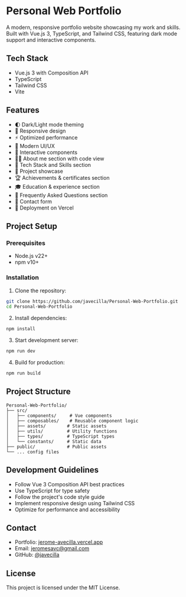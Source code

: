 # Personal Web Portfolio

A modern, responsive portfolio website showcasing my work and skills. Built with Vue.js 3, TypeScript, and Tailwind CSS, featuring dark mode support and interactive components.

## Tech Stack

- Vue.js 3 with Composition API
- TypeScript
- Tailwind CSS
- Vite

## Features

- 🌓 Dark/Light mode theming
- 📱 Responsive design
- ⚡ Optimized performance
- 🎨 Modern UI/UX
- 🔄 Interactive components
- 👨‍💻 About me section with code view
- 🚀 Tech Stack and Skills section
- 📝 Project showcase
- 🏆 Achievements & certificates section
- 🎓 Education & experience section
- 🤔 Frequently Asked Questions section
- 🚀 Contact form
- 📡 Deployment on Vercel

## Project Setup

### Prerequisites

- Node.js v22+
- npm v10+

### Installation

1. Clone the repository:
```bash
git clone https://github.com/javecilla/Personal-Web-Portfolio.git
cd Personal-Web-Portfolio
```

2. Install dependencies:
```bash
npm install
```

3. Start development server:
```bash
npm run dev
```

4. Build for production:
```bash
npm run build
```

## Project Structure

```
Personal-Web-Portfolio/
├── src/
│   ├── components/     # Vue components
│   ├── composables/    # Reusable component logic
│   ├── assets/        # Static assets
│   ├── utils/         # Utility functions
│   ├── types/         # TypeScript types
│   └── constants/     # Static data
├── public/            # Public assets
└── ... config files
```

## Development Guidelines

- Follow Vue 3 Composition API best practices
- Use TypeScript for type safety
- Follow the project's code style guide
- Implement responsive design using Tailwind CSS
- Optimize for performance and accessibility

## Contact

- Portfolio: [jerome-avecilla.vercel.app](https://jerome-avecilla.vercel.app/)
- Email: jeromesavc@gmail.com
- GitHub: [@javecilla](https://github.com/javecilla)

## License

This project is licensed under the MIT License.
